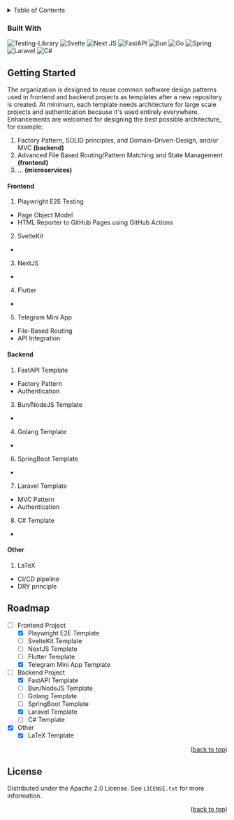 <a name="readme-top"></a>

<!-- [![Contributors][contributors-shield]][contributors-url] -->
<!-- [![Forks][forks-shield]][forks-url] -->
<!-- [![Stargazers][stars-shield]][stars-url] -->

<!-- TABLE OF CONTENTS -->
<details>
  <summary>Table of Contents</summary>
  <ol>
    <li><a href="#getting-started">Getting Started</a>
      <ul>
        <li><a href="#frontend">Frontend</a></li>
        <li><a href="#backend">Backend</a></li>
        <li><a href="#other">Other</a></li>
      </ul>
    </li>
    <li><a href="#roadmap">Roadmap</a></li>
    <li><a href="#license">License</a></li>
  </ol>
</details>

### Built With

![Testing-Library](https://img.shields.io/badge/-TestingLibrary-%23E33332?style=for-the-badge&logo=testing-library&logoColor=white)
![Svelte](https://img.shields.io/badge/svelte-%23f1413d.svg?style=for-the-badge&logo=svelte&logoColor=white)
![Next JS](https://img.shields.io/badge/Next-black?style=for-the-badge&logo=next.js&logoColor=white)
![FastAPI](https://img.shields.io/badge/FastAPI-005571?style=for-the-badge&logo=fastapi)
![Bun](https://img.shields.io/badge/Bun-%23000000.svg?style=for-the-badge&logo=bun&logoColor=white)
![Go](https://img.shields.io/badge/go-%2300ADD8.svg?style=for-the-badge&logo=go&logoColor=white)
![Spring](https://img.shields.io/badge/spring-%236DB33F.svg?style=for-the-badge&logo=spring&logoColor=white)
![Laravel](https://img.shields.io/badge/laravel-%23FF2D20.svg?style=for-the-badge&logo=laravel&logoColor=white)
![C#](https://img.shields.io/badge/c%23-%23239120.svg?style=for-the-badge&logo=csharp&logoColor=white)

<!-- GETTING STARTED -->

## Getting Started

The organization is designed to reuse common software design patterns used in frontend and backend projects as templates after a new repository is created.
At minimum, each template needs architecture for large scale projects and authentication because it's used entirely everywhere.
Enhancements are welcomed for designing the best possible architecture, for example:
1. Factory Pattern, SOLID principles, and Domain-Driven-Design, and/or MVC **(backend)**
2. Advanced File Based Routing/Pattern Matching and State Management  **(frontend)**
3. ... **(microservices)**

#### Frontend

1. Playwright E2E Testing
* Page Object Model
* HTML Reporter to GitHub Pages using GitHub Actions

2. SvelteKit
*

3. NextJS
*

4. Flutter
*

5. Telegram Mini App
* File-Based Routing
* API Integration


#### Backend

1. FastAPI Template
* Factory Pattern
* Authentication

3. Bun/NodeJS Template
*

4. Golang Template
*
   
6. SpringBoot Template
*

7. Laravel Template
* MVC Pattern
* Authentication

8. C# Template
*

#### Other 

1. LaTeX
* CI/CD pipeline
* DRY principle

<!-- ROADMAP -->

## Roadmap

- [ ] Frontend Project
  - [x] Playwright E2E Template
  - [ ] SvelteKit Template
  - [ ] NextJS Template
  - [ ] Flutter Template
  - [x] Telegram Mini App Template

- [ ] Backend Project
  - [x] FastAPI Template
  - [ ] Bun/NodeJS Template
  - [ ] Golang Template
  - [ ] SpringBoot Template
  - [x] Laravel Template
  - [ ] C# Template

- [x] Other
  - [x] LaTeX Template

<p align="right">(<a href="#readme-top">back to top</a>)</p>

<!-- LICENSE -->

## License

Distributed under the Apache 2.0 License. See `LICENSE.txt` for more information.

<p align="right">(<a href="#readme-top">back to top</a>)</p>

<!-- MARKDOWN LINKS & IMAGES -->
<!-- https://www.markdownguide.org/basic-syntax/#reference-style-links -->

[contributors-shield]: https://img.shields.io/github/contributors/shohinsan/readme.svg?style=for-the-badge
[contributors-url]: https://github.com/diego-ruben-cruz/TemplateAbyss/graphs/contributors
[forks-shield]: https://img.shields.io/github/forks/shohinsan/readme.svg?style=for-the-badge
[forks-url]: https://github.com/diego-ruben-cruz/TemplateAbyss/forks
[stars-shield]: https://img.shields.io/github/stars/shohinsan/readme.svg?style=for-the-badge
[stars-url]: https://github.com/diego-ruben-cruz/TemplateAbyss/stargazers
[issues-shield]: https://img.shields.io/github/issues/shohinsan/readme.svg?style=for-the-badge
[issues-url]: https://github.com/diego-ruben-cruz/TemplateAbyss/issues
[license-shield]: https://img.shields.io/github/license/shohinsan/readme.svg?style=for-the-badge
[license-url]: https://github.com/diego-ruben-cruz/TemplateAbyss/blob/master/LICENSE
